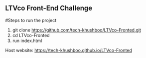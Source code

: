 ## LTVco Front-End Challenge

#Steps to run the project 
  1. git clone https://github.com/tech-khushboo/LTVco-Fronted.git
  2. cd LTVco-Fronted
  3. run index.html

Host website: https://tech-khushboo.github.io/LTVco-Fronted
